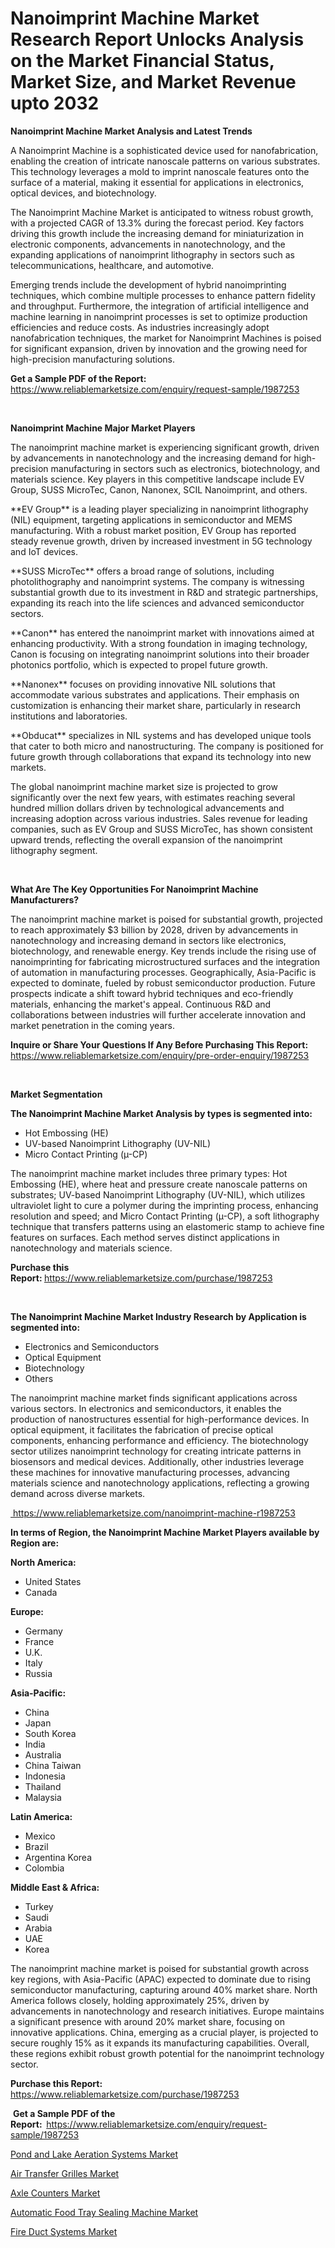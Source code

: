 <p><h1>Nanoimprint Machine Market Research Report Unlocks Analysis on the Market Financial Status, Market Size, and Market Revenue upto 2032</h1></p><p><strong>Nanoimprint Machine Market Analysis and Latest Trends</strong></p>
<p><p>A Nanoimprint Machine is a sophisticated device used for nanofabrication, enabling the creation of intricate nanoscale patterns on various substrates. This technology leverages a mold to imprint nanoscale features onto the surface of a material, making it essential for applications in electronics, optical devices, and biotechnology.</p><p>The Nanoimprint Machine Market is anticipated to witness robust growth, with a projected CAGR of 13.3% during the forecast period. Key factors driving this growth include the increasing demand for miniaturization in electronic components, advancements in nanotechnology, and the expanding applications of nanoimprint lithography in sectors such as telecommunications, healthcare, and automotive. </p><p>Emerging trends include the development of hybrid nanoimprinting techniques, which combine multiple processes to enhance pattern fidelity and throughput. Furthermore, the integration of artificial intelligence and machine learning in nanoimprint processes is set to optimize production efficiencies and reduce costs. As industries increasingly adopt nanofabrication techniques, the market for Nanoimprint Machines is poised for significant expansion, driven by innovation and the growing need for high-precision manufacturing solutions.</p></p>
<p><strong>Get a Sample PDF of the Report:&nbsp;</strong> <a href="https://www.reliablemarketsize.com/enquiry/request-sample/1987253?utm_campaign=2008&utm_medium=2&utm_source=Github&utm_content=ia&utm_term=10042025&utm_id=nanoimprint-machine">https://www.reliablemarketsize.com/enquiry/request-sample/1987253</a></p>
<p>&nbsp;</p>
<p><strong>Nanoimprint Machine Major Market Players</strong></p>
<p><p>The nanoimprint machine market is experiencing significant growth, driven by advancements in nanotechnology and the increasing demand for high-precision manufacturing in sectors such as electronics, biotechnology, and materials science. Key players in this competitive landscape include EV Group, SUSS MicroTec, Canon, Nanonex, SCIL Nanoimprint, and others.</p><p>**EV Group** is a leading player specializing in nanoimprint lithography (NIL) equipment, targeting applications in semiconductor and MEMS manufacturing. With a robust market position, EV Group has reported steady revenue growth, driven by increased investment in 5G technology and IoT devices.</p><p>**SUSS MicroTec** offers a broad range of solutions, including photolithography and nanoimprint systems. The company is witnessing substantial growth due to its investment in R&D and strategic partnerships, expanding its reach into the life sciences and advanced semiconductor sectors.</p><p>**Canon** has entered the nanoimprint market with innovations aimed at enhancing productivity. With a strong foundation in imaging technology, Canon is focusing on integrating nanoimprint solutions into their broader photonics portfolio, which is expected to propel future growth.</p><p>**Nanonex** focuses on providing innovative NIL solutions that accommodate various substrates and applications. Their emphasis on customization is enhancing their market share, particularly in research institutions and laboratories.</p><p>**Obducat** specializes in NIL systems and has developed unique tools that cater to both micro and nanostructuring. The company is positioned for future growth through collaborations that expand its technology into new markets.</p><p>The global nanoimprint machine market size is projected to grow significantly over the next few years, with estimates reaching several hundred million dollars driven by technological advancements and increasing adoption across various industries. Sales revenue for leading companies, such as EV Group and SUSS MicroTec, has shown consistent upward trends, reflecting the overall expansion of the nanoimprint lithography segment.</p></p>
<p>&nbsp;</p>
<p><strong>What Are The Key Opportunities For Nanoimprint Machine Manufacturers?</strong></p>
<p><p>The nanoimprint machine market is poised for substantial growth, projected to reach approximately $3 billion by 2028, driven by advancements in nanotechnology and increasing demand in sectors like electronics, biotechnology, and renewable energy. Key trends include the rising use of nanoimprinting for fabricating microstructured surfaces and the integration of automation in manufacturing processes. Geographically, Asia-Pacific is expected to dominate, fueled by robust semiconductor production. Future prospects indicate a shift toward hybrid techniques and eco-friendly materials, enhancing the market's appeal. Continuous R&D and collaborations between industries will further accelerate innovation and market penetration in the coming years.</p></p>
<p><strong>Inquire or Share Your Questions If Any Before Purchasing This Report:</strong> <a href="https://www.reliablemarketsize.com/enquiry/pre-order-enquiry/1987253?utm_campaign=2008&utm_medium=2&utm_source=Github&utm_content=ia&utm_term=10042025&utm_id=nanoimprint-machine">https://www.reliablemarketsize.com/enquiry/pre-order-enquiry/1987253</a></p>
<p>&nbsp;</p>
<p><strong>Market Segmentation</strong></p>
<p><strong>The Nanoimprint Machine Market Analysis by types is segmented into:</strong></p>
<p><ul><li>Hot Embossing (HE)</li><li>UV-based Nanoimprint Lithography (UV-NIL)</li><li>Micro Contact Printing (µ-CP)</li></ul></p>
<p><p>The nanoimprint machine market includes three primary types: Hot Embossing (HE), where heat and pressure create nanoscale patterns on substrates; UV-based Nanoimprint Lithography (UV-NIL), which utilizes ultraviolet light to cure a polymer during the imprinting process, enhancing resolution and speed; and Micro Contact Printing (µ-CP), a soft lithography technique that transfers patterns using an elastomeric stamp to achieve fine features on surfaces. Each method serves distinct applications in nanotechnology and materials science.</p></p>
<p><strong>Purchase this Report:&nbsp;</strong><a href="https://www.reliablemarketsize.com/purchase/1987253?utm_campaign=2008&utm_medium=2&utm_source=Github&utm_content=ia&utm_term=10042025&utm_id=nanoimprint-machine">https://www.reliablemarketsize.com/purchase/1987253</a></p>
<p>&nbsp;</p>
<p><strong>The Nanoimprint Machine Market Industry Research by Application is segmented into:</strong></p>
<p><ul><li>Electronics and Semiconductors</li><li>Optical Equipment</li><li>Biotechnology</li><li>Others</li></ul></p>
<p><p>The nanoimprint machine market finds significant applications across various sectors. In electronics and semiconductors, it enables the production of nanostructures essential for high-performance devices. In optical equipment, it facilitates the fabrication of precise optical components, enhancing performance and efficiency. The biotechnology sector utilizes nanoimprint technology for creating intricate patterns in biosensors and medical devices. Additionally, other industries leverage these machines for innovative manufacturing processes, advancing materials science and nanotechnology applications, reflecting a growing demand across diverse markets.</p></p>
<p><a href="https://www.reliablemarketsize.com/nanoimprint-machine-r1987253?utm_campaign=2008&utm_medium=2&utm_source=Github&utm_content=ia&utm_term=10042025&utm_id=nanoimprint-machine">&nbsp;https://www.reliablemarketsize.com/nanoimprint-machine-r1987253</a></p>
<p><strong>In terms of Region, the Nanoimprint Machine Market Players available by Region are:</strong></p>
<p>
    <p> <strong> North America: </strong>
        <ul>
            <li>United States</li>
            <li>Canada</li>
        </ul>
        </p> 
    <p> <strong> Europe: </strong>
        <ul>
            <li>Germany</li>
            <li>France</li>
            <li>U.K.</li>
            <li>Italy</li>
            <li>Russia</li>
        </ul>
        </p> 
    <p> <strong> Asia-Pacific: </strong>
        <ul>
            <li>China</li>
            <li>Japan</li>
            <li>South Korea</li>
            <li>India</li>
            <li>Australia</li>
            <li>China Taiwan</li>
            <li>Indonesia</li>
            <li>Thailand</li>
            <li>Malaysia</li>
        </ul>
        </p> 
    <p> <strong> Latin America: </strong>
        <ul>
            <li>Mexico</li>
            <li>Brazil</li>
            <li>Argentina Korea</li>
            <li>Colombia</li>
        </ul>
        </p> 
    <p> <strong> Middle East & Africa: </strong>
        <ul>
            <li>Turkey</li>
            <li>Saudi</li>
            <li>Arabia</li>
            <li>UAE</li>
            <li>Korea</li>
        </ul>
    </p>
    </p>
<p><p>The nanoimprint machine market is poised for substantial growth across key regions, with Asia-Pacific (APAC) expected to dominate due to rising semiconductor manufacturing, capturing around 40% market share. North America follows closely, holding approximately 25%, driven by advancements in nanotechnology and research initiatives. Europe maintains a significant presence with around 20% market share, focusing on innovative applications. China, emerging as a crucial player, is projected to secure roughly 15% as it expands its manufacturing capabilities. Overall, these regions exhibit robust growth potential for the nanoimprint technology sector.</p></p>
<p><strong>Purchase this Report: </strong><a href="https://www.reliablemarketsize.com/purchase/1987253?utm_campaign=2008&utm_medium=2&utm_source=Github&utm_content=ia&utm_term=10042025&utm_id=nanoimprint-machine">https://www.reliablemarketsize.com/purchase/1987253</a></p>
<p>&nbsp;<strong>Get a Sample PDF of the Report:&nbsp;&nbsp;</strong><a href="https://www.reliablemarketsize.com/enquiry/request-sample/1987253?utm_campaign=2008&utm_medium=2&utm_source=Github&utm_content=ia&utm_term=10042025&utm_id=nanoimprint-machine">https://www.reliablemarketsize.com/enquiry/request-sample/1987253</a></p>
<p><strong></strong></p>
<p><p><a href="https://github.com/rembaentin6f/Market-Research-Report-List-1/blob/main/pond-and-lake-aeration-systems-market.md?utm_campaign=2008&utm_medium=2&utm_source=Github&utm_content=ia&utm_term=10042025&utm_id=nanoimprint-machine">Pond and Lake Aeration Systems Market</a></p><p><a href="https://github.com/avirsuckra/Market-Research-Report-List-1/blob/main/air-transfer-grilles-market.md?utm_campaign=2008&utm_medium=2&utm_source=Github&utm_content=ia&utm_term=10042025&utm_id=nanoimprint-machine">Air Transfer Grilles Market</a></p><p><a href="https://github.com/brabolyrah3h/Market-Research-Report-List-1/blob/main/axle-counters-market.md?utm_campaign=2008&utm_medium=2&utm_source=Github&utm_content=ia&utm_term=10042025&utm_id=nanoimprint-machine">Axle Counters Market</a></p><p><a href="https://github.com/timayuethem/Market-Research-Report-List-1/blob/main/automatic-food-tray-sealing-machine-market.md?utm_campaign=2008&utm_medium=2&utm_source=Github&utm_content=ia&utm_term=10042025&utm_id=nanoimprint-machine">Automatic Food Tray Sealing Machine Market</a></p><p><a href="https://github.com/sekohlorik/Market-Research-Report-List-1/blob/main/fire-duct-systems-market.md?utm_campaign=2008&utm_medium=2&utm_source=Github&utm_content=ia&utm_term=10042025&utm_id=nanoimprint-machine">Fire Duct Systems Market</a></p></p>